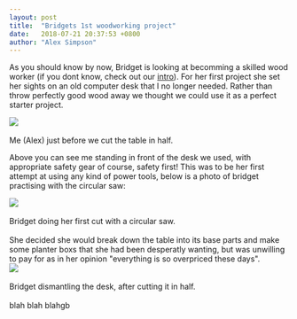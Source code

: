 ```yaml
---
layout: post
title:  "Bridgets 1st woodworking project"
date:   2018-07-21 20:37:53 +0800
author: "Alex Simpson"
--- 
```


As you should know by now, Bridget is looking at becomming a skilled wood worker (if you dont know, check out our [intro]({{site.url}}/2017/05/09/Introductions.html)). For her first project she set her sights on an old computer desk that I no longer needed. Rather than throw perfectly good wood away we thought we could use it as a perfect starter project. 
<div class="imageHolder1"> 
	<img src="{{site.url}}/images/Bridgets 1st woodworking project/alex_and_original.jpg" /> 
		<div class="caption1">
		<br>Me (Alex) just before we cut the table in half.
		</div> 
</div> 

<!--more--> 

Above you can see me standing in front of the desk we used, with appropriate safety gear of course, safety first! This was to be her first attempt at using any kind of power tools, below is a photo of bridget practising with the circular saw:

<div class="imageHolder1"> 
	<img src="{{site.url}}/images/Bridgets 1st woodworking project/circular_saw.jpg" /> 
		<div class="caption1">
		<br>Bridget doing her first cut with a circular saw.
		</div> 
</div> 
<br>
She decided she would break down the table into its base parts and make some planter boxs that she had been desperatly wanting, but was unwilling to pay for as in her opinion "everything is so overpriced these days".

<div class="imageHolder1"> 
	<img src="{{site.url}}/images/Bridgets 1st woodworking project/dismantling.jpg" /> 
		<div class="caption1">
		<br>Bridget dismantling the desk, after cutting it in half.
		</div> 
</div>
<br>
blah blah blahgb


